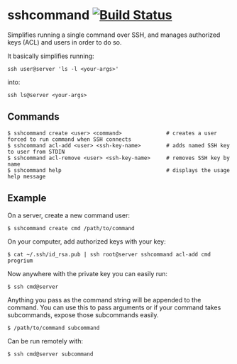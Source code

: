 # sshcommand [![Build Status](https://img.shields.io/circleci/project/dokku/sshcommand/master.svg?style=flat-square "Build Status")](https://circleci.com/gh/dokku/sshcommand/tree/master)

Simplifies running a single command over SSH, and manages authorized keys (ACL) and users in order to do so.

It basically simplifies running:

```
ssh user@server 'ls -l <your-args>'
```

into:

```
ssh ls@server <your-args>
```

## Commands

    $ sshcommand create <user> <command>              # creates a user forced to run command when SSH connects
    $ sshcommand acl-add <user> <ssh-key-name>        # adds named SSH key to user from STDIN
    $ sshcommand acl-remove <user> <ssh-key-name>     # removes SSH key by name
    $ sshcommand help                                 # displays the usage help message


## Example

On a server, create a new command user:

    $ sshcommand create cmd /path/to/command

On your computer, add authorized keys with your key:

    $ cat ~/.ssh/id_rsa.pub | ssh root@server sshcommand acl-add cmd progrium

Now anywhere with the private key you can easily run:

    $ ssh cmd@server

Anything you pass as the command string will be appended to the command. You can use this
to pass arguments or if your command takes subcommands, expose those subcommands easily.

    $ /path/to/command subcommand

Can be run remotely with:

    $ ssh cmd@server subcommand

